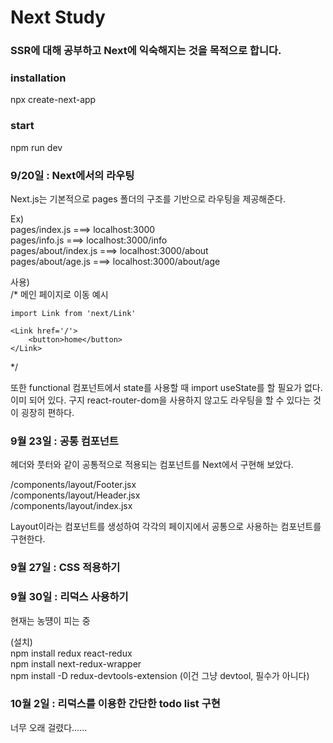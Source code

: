 Next Study
===================================

### SSR에 대해 공부하고 Next에 익숙해지는 것을 목적으로 합니다.

### installation
npx create-next-app

### start
npm run dev        
         
            
### 9/20일 : Next에서의 라우팅
Next.js는 기본적으로 pages 폴더의 구조를 기반으로 라우팅을 제공해준다.        
        
Ex)       
pages/index.js  ===> localhost:3000         
pages/info.js ===> localhost:3000/info        
pages/about/index.js ===> localhost:3000/about       
pages/about/age.js ===> localhost:3000/about/age     

사용)     
/* 
    메인 페이지로 이동 예시         

    import Link from 'next/Link'        
    
    <Link href='/'>        
        <button>home</button>         
    </Link>  
*/         
           
또한 functional 컴포넌트에서 state를 사용할 때 import useState를 할 필요가 없다. 이미 되어 있다.
구지 react-router-dom을 사용하지 않고도 라우팅을 할 수 있다는 것이 굉장히 편하다.           
           

### 9월 23일 : 공통 컴포넌트
헤더와 풋터와 같이 공통적으로 적용되는 컴포넌트를 Next에서 구현해 보았다.       
        
/components/layout/Footer.jsx            
/components/layout/Header.jsx        
/components/layout/index.jsx          
              
Layout이라는 컴포넌트를 생성하여 각각의 페이지에서 공통으로 사용하는 컴포넌트를 구현한다.       

### 9월 27일 : CSS 적용하기
        
### 9월 30일 : 리덕스 사용하기
현재는 농떙이 피는 중

(설치)       
npm install redux react-redux          
npm install next-redux-wrapper         
npm install -D redux-devtools-extension (이건 그냥 devtool, 필수가 아니다)             

### 10월 2일 : 리덕스를 이용한 간단한 todo list 구현
너무 오래 걸렸다......        